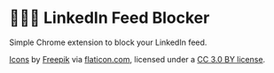 # 🧘🏻‍♂️  LinkedIn Feed Blocker

Simple Chrome extension to block your LinkedIn feed.

[Icons](https://www.flaticon.com/free-icon/linkedin_87838) by [Freepik](https://www.freepik.com/) via [flaticon.com](https://www.flaticon.com/), licensed under a [CC 3.0 BY license](http://creativecommons.org/licenses/by/3.0/).

